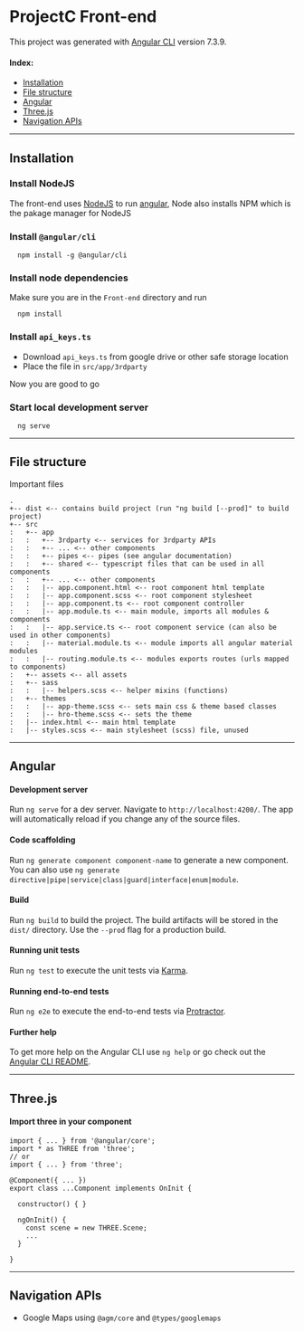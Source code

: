# ProjectC Front-end

This project was generated with [Angular CLI](https://github.com/angular/angular-cli) version 7.3.9.

#### Index:
- [Installation](#installation)
- [File structure](#file-structure)
- [Angular](#angular)
- [Three.js](#threejs)
- [Navigation APIs](#navigation-apis)

---

## Installation

### Install NodeJS
The front-end uses [NodeJS](https://nodejs.org/) to run [angular](https://angular.io/), Node also installs NPM which is the pakage manager for NodeJS


### Install `@angular/cli`
```
  npm install -g @angular/cli
```

### Install node dependencies
Make sure you are in the `Front-end` directory and run
```
  npm install
```

### Install `api_keys.ts`
* Download `api_keys.ts` from google drive or other safe storage location
* Place the file in `src/app/3rdparty`

Now you are good to go

### Start local development server
```
  ng serve
```

---

## File structure
Important files

```
.
+-- dist <-- contains build project (run "ng build [--prod]" to build project)
+-- src
:   +-- app
:   :   +-- 3rdparty <-- services for 3rdparty APIs
:   :   +-- ... <-- other components
:   :   +-- pipes <-- pipes (see angular documentation)
:   :   +-- shared <-- typescript files that can be used in all components
:   :   +-- ... <-- other components
:   :   |-- app.component.html <-- root component html template
:   :   |-- app.component.scss <-- root component stylesheet
:   :   |-- app.component.ts <-- root component controller
:   :   |-- app.module.ts <-- main module, imports all modules & components
:   :   |-- app.service.ts <-- root component service (can also be used in other components)
:   :   |-- material.module.ts <-- module imports all angular material modules
:   :   |-- routing.module.ts <-- modules exports routes (urls mapped to components)
:   +-- assets <-- all assets
:   +-- sass
:   :   |-- helpers.scss <-- helper mixins (functions)
:   +-- themes
:   :   |-- app-theme.scss <-- sets main css & theme based classes
:   :   |-- hro-theme.scss <-- sets the theme
:   |-- index.html <-- main html template
:   |-- styles.scss <-- main stylesheet (scss) file, unused

```

---

## Angular

#### Development server

Run `ng serve` for a dev server. Navigate to `http://localhost:4200/`. The app will automatically reload if you change any of the source files.

#### Code scaffolding

Run `ng generate component component-name` to generate a new component. You can also use `ng generate directive|pipe|service|class|guard|interface|enum|module`.

#### Build

Run `ng build` to build the project. The build artifacts will be stored in the `dist/` directory. Use the `--prod` flag for a production build.

#### Running unit tests

Run `ng test` to execute the unit tests via [Karma](https://karma-runner.github.io).

#### Running end-to-end tests

Run `ng e2e` to execute the end-to-end tests via [Protractor](http://www.protractortest.org/).

#### Further help

To get more help on the Angular CLI use `ng help` or go check out the [Angular CLI README](https://github.com/angular/angular-cli/blob/master/README.md).

---

## Three.js

#### Import three in your component
```
import { ... } from '@angular/core';
import * as THREE from 'three';
// or
import { ... } from 'three';

@Component({ ... })
export class ...Component implements OnInit {

  constructor() { }

  ngOnInit() {
    const scene = new THREE.Scene;
    ...
  }
  
}
```

---

## Navigation APIs

* Google Maps using `@agm/core` and `@types/googlemaps`
